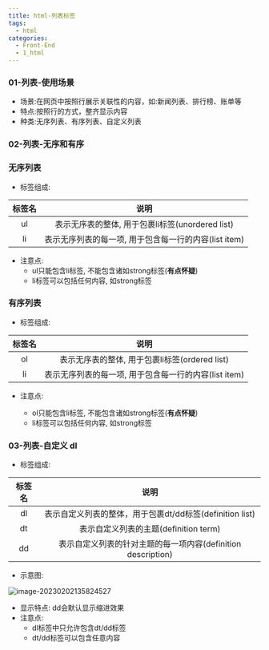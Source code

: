 ```yaml
---
title: html-列表标签
tags:
  - html
categories:
  - Front-End
  - 1_html
---
```

<!-- toc -->
### 01-列表-使用场景

- 场景:在网页中按照行展示关联性的内容，如:新闻列表、排行榜、账单等  
- 特点:按照行的方式，整齐显示内容  
- 种类:无序列表、有序列表、自定义列表
### 02-列表-无序和有序

### 无序列表
- 标签组成:

| 标签名 |                         说明                          |
| :----: | :---------------------------------------------------: |
|   ul   |   表示无序表的整体, 用于包裹li标签(unordered list)    |
|   li   | 表示无序列表的每一项, 用于包含每一行的内容(list item) |

- 注意点:  
  - ul只能包含li标签, 不能包含诸如strong标签(**有点怀疑**)
  - li标签可以包括任何内容, 如strong标签

### 有序列表
- 标签组成:  

| 标签名 |                         说明                          |
| :----: | :---------------------------------------------------: |
|   ol   |    表示无序表的整体, 用于包裹li标签(ordered list)     |
|   li   | 表示无序列表的每一项, 用于包含每一行的内容(list item) |

- 注意点:  

  - ol只能包含li标签, 不能包含诸如strong标签(**有点怀疑**)
  - li标签可以包括任何内容, 如strong标签

### 03-列表-自定义 dl

- 标签组成:  

| 标签名 |                     说明                     |
| :-: | :----------------------------------------: |
| dl  |  表示自定义列表的整体，用于包裹dt/dd标签(definition list)   |
| dt  |        表示自定义列表的主题(definition term)         |
| dd  | 表示自定义列表的针对主题的每一项内容(definition description) |

- 示意图:

![image-20230202135824527](https://illyber-images.oss-cn-chengdu.aliyuncs.com/202302021358675.png)

- 显示特点: dd会默认显示缩进效果
- 注意点:  
  - dl标签中只允许包含dt/dd标签
  - dt/dd标签可以包含任意内容

